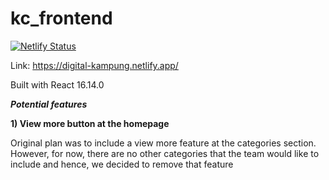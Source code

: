 # kc_frontend

[![Netlify Status](https://api.netlify.com/api/v1/badges/2822f9b2-8046-4b3d-bd20-bc166e478928/deploy-status)](https://app.netlify.com/sites/digital-kampung/deploys)

Link: https://digital-kampung.netlify.app/

Built with React 16.14.0

***Potential features***
 
 **1) View more button at the homepage**
  <p> Original plan was to include a view more feature at the categories section. However, for now, there are no other categories that the team would like to include and hence, we decided to remove that feature </p>
